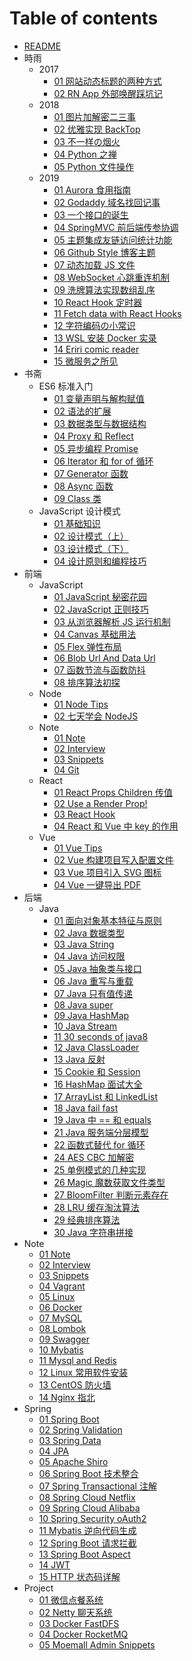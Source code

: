 # Table of contents

- [README](README.md)
- 時雨
  - 2017
    - [01 网站动态标题的两种方式](時雨/2017/01-网站动态标题的两种方式.md)
    - [02 RN App 外部唤醒踩坑记](時雨/2017/02-RN-App-外部唤醒踩坑记.md)
  - 2018
    - [01 图片加解密二三事](時雨/2018/01-图片加解密二三事.md)
    - [02 优雅实现 BackTop](時雨/2018/02-优雅实现-BackTop.md)
    - [03 不一样の烟火](時雨/2018/03-不一样の烟火.md)
    - [04 Python 之禅](時雨/2018/04-Python-之禅.md)
    - [05 Python 文件操作](時雨/2018/05-Python-文件操作.md)
  - 2019
    - [01 Aurora 食用指南](時雨/2019/01-Aurora-食用指南.md)
    - [02 Godaddy 域名找回记事](時雨/2019/02-Godaddy-域名找回记事.md)
    - [03 一个接口的诞生](時雨/2019/03-一个接口的诞生.md)
    - [04 SpringMVC 前后端传参协调](時雨/2019/04-SpringMVC-前后端传参协调.md)
    - [05 主题集成友链访问统计功能](時雨/2019/05-主题集成友链访问统计功能.md)
    - [06 Github Style 博客主题](時雨/2019/06-Github-Style-博客主题.md)
    - [07 动态加载 JS 文件](時雨/2019/07-动态加载-JS-文件.md)
    - [08 WebSocket 心跳重连机制](時雨/2019/08-WebSocket-心跳重连机制.md)
    - [09 洗牌算法实现数组乱序](時雨/2019/09-洗牌算法实现数组乱序.md)
    - [10 React Hook 定时器](時雨/2019/10-React-Hook-定时器.md)
    - [11 Fetch data with React Hooks](時雨/2019/11-Fetch-data-with-React-Hooks.md)
    - [12 字符编码の小常识](時雨/2019/12-字符编码の小常识.md)
    - [13 WSL 安装 Docker 实录](時雨/2019/13-WSL-安装-Docker-实录.md)
    - [14 Eriri comic reader](時雨/2019/14-Eriri-comic-reader.md)
    - [15 微服务之所见](時雨/2019/15-微服务之所见.md)
- 书斋
  - ES6 标准入门
    - [01 变量声明与解构赋值](书斋/ES6-标准入门/01-变量声明与解构赋值.md)
    - [02 语法的扩展](书斋/ES6-标准入门/02-语法的扩展.md)
    - [03 数据类型与数据结构](书斋/ES6-标准入门/03-数据类型与数据结构.md)
    - [04 Proxy 和 Reflect](书斋/ES6-标准入门/04-Proxy-和-Reflect.md)
    - [05 异步编程 Promise](书斋/ES6-标准入门/05-异步编程-Promise.md)
    - [06 Iterator 和 for of 循环](书斋/ES6-标准入门/06-Iterator-和-for-of-循环.md)
    - [07 Generator 函数](书斋/ES6-标准入门/07-Generator-函数.md)
    - [08 Async 函数](书斋/ES6-标准入门/08-Async-函数.md)
    - [09 Class 类](书斋/ES6-标准入门/09-Class-类.md)
  - JavaScript 设计模式
    - [01 基础知识](书斋/JavaScript-设计模式/01-基础知识.md)
    - [02 设计模式（上）](书斋/JavaScript-设计模式/02-设计模式（上）.md)
    - [03 设计模式（下）](书斋/JavaScript-设计模式/03-设计模式（下）.md)
    - [04 设计原则和编程技巧](书斋/JavaScript-设计模式/04-设计原则和编程技巧.md)
- 前端
  - JavaScript
    - [01 JavaScript 秘密花园](前端/JavaScript/01-JavaScript-秘密花园.md)
    - [02 JavaScript 正则技巧](前端/JavaScript/02-JavaScript-正则技巧.md)
    - [03 从浏览器解析 JS 运行机制](前端/JavaScript/03-从浏览器解析-JS-运行机制.md)
    - [04 Canvas 基础用法](前端/JavaScript/04-Canvas-基础用法.md)
    - [05 Flex 弹性布局](前端/JavaScript/05-Flex-弹性布局.md)
    - [06 Blob Url And Data Url](前端/JavaScript/06-Blob-Url-And-Data-Url.md)
    - [07 函数节流与函数防抖](前端/JavaScript/07-函数节流与函数防抖.md)
    - [08 排序算法初探](前端/JavaScript/08-排序算法初探.md)
  - Node
    - [01 Node Tips](前端/Node/01-Node-Tips.md)
    - [02 七天学会 NodeJS](前端/Node/02-七天学会-NodeJS.md)
  - Note
    - [01 Note](前端/Note/01-Note.md)
    - [02 Interview](前端/Note/02-Interview.md)
    - [03 Snippets](前端/Note/03-Snippets.md)
    - [04 Git](前端/Note/04-Git.md)
  - React
    - [01 React Props Children 传值](前端/React/01-React-Props-Children-传值.md)
    - [02 Use a Render Prop!](前端/React/02-Use-a-Render-Prop!.md)
    - [03 React Hook](前端/React/03-React-Hook.md)
    - [04 React 和 Vue 中 key 的作用](前端/React/04-React-和-Vue-中-key-的作用.md)
  - Vue
    - [01 Vue Tips](前端/Vue/01-Vue-Tips.md)
    - [02 Vue 构建项目写入配置文件](前端/Vue/02-Vue-构建项目写入配置文件.md)
    - [03 Vue 项目引入 SVG 图标](前端/Vue/03-Vue-项目引入-SVG-图标.md)
    - [04 Vue 一键导出 PDF](前端/Vue/04-Vue-一键导出-PDF.md)
- 后端
  - Java
    - [01 面向对象基本特征与原则](后端/Java/01-面向对象基本特征与原则.md)
    - [02 Java 数据类型](后端/Java/02-Java-数据类型.md)
    - [03 Java String](后端/Java/03-Java-String.md)
    - [04 Java 访问权限](后端/Java/04-Java-访问权限.md)
    - [05 Java 抽象类与接口](后端/Java/05-Java-抽象类与接口.md)
    - [06 Java 重写与重载](后端/Java/06-Java-重写与重载.md)
    - [07 Java 只有值传递](后端/Java/07-Java-只有值传递.md)
    - [08 Java super](后端/Java/08-Java-super.md)
    - [09 Java HashMap](后端/Java/09-Java-HashMap.md)
    - [10 Java Stream](后端/Java/10-Java-Stream.md)
    - [11 30 seconds of java8](后端/Java/11-30-seconds-of-java8.md)
    - [12 Java ClassLoader](后端/Java/12-Java-ClassLoader.md)
    - [13 Java 反射](后端/Java/13-Java-反射.md)
    - [15 Cookie 和 Session](后端/Java/15-Cookie-和-Session.md)
    - [16 HashMap 面试大全](后端/Java/16-HashMap-面试大全.md)
    - [17 ArrayList 和 LinkedList](后端/Java/17-ArrayList-和-LinkedList.md)
    - [18 Java fail fast](后端/Java/18-Java-fail-fast.md)
    - [19 Java 中 == 和 equals](后端/Java/19-Java-中-==-和-equals.md)
    - [21 Java 服务端分层模型](后端/Java/21-Java-服务端分层模型.md)
    - [22 函数式替代 for 循环](后端/Java/22-函数式替代-for-循环.md)
    - [24 AES CBC 加解密](后端/Java/24-AES-CBC-加解密.md)
    - [25 单例模式的几种实现](后端/Java/25-单例模式的几种实现.md)
    - [26 Magic 魔数获取文件类型](后端/Java/26-Magic-魔数获取文件类型.md)
    - [27 BloomFilter 判断元素存在](后端/Java/27-BloomFilter-判断元素存在.md)
    - [28 LRU 缓存淘汰算法](后端/Java/28-LRU-缓存淘汰算法.md)
    - [29 经典排序算法](后端/Java/29-经典排序算法.md)
    - [30 Java 字符串拼接](后端/Java/30-Java-字符串拼接.md)
- Note
  - [01 Note](后端/Note/01-Note.md)
  - [02 Interview](后端/Note/02-Interview.md)
  - [03 Snippets](后端/Note/03-Snippets.md)
  - [04 Vagrant](后端/Note/04-Vagrant.md)
  - [05 Linux](后端/Note/05-Linux.md)
  - [06 Docker](后端/Note/06-Docker.md)
  - [07 MySQL](后端/Note/07-MySQL.md)
  - [08 Lombok](后端/Note/08-Lombok.md)
  - [09 Swagger](后端/Note/09-Swagger.md)
  - [10 Mybatis](后端/Note/10-Mybatis.md)
  - [11 Mysql and Redis](后端/Note/11-Mysql-and-Redis.md)
  - [12 Linux 常用软件安装](后端/Note/12-Linux-常用软件安装.md)
  - [13 CentOS 防火墙](后端/Note/13-CentOS-防火墙.md)
  - [14 Nginx 指北](后端/Note/14-Nginx-指北.md)
- Spring
  - [01 Spring Boot](后端/Spring/01-Spring-Boot.md)
  - [02 Spring Validation](后端/Spring/02-Spring-Validation.md)
  - [03 Spring Data](后端/Spring/03-Spring-Data.md)
  - [04 JPA](后端/Spring/04-JPA.md)
  - [05 Apache Shiro](后端/Spring/05-Apache-Shiro.md)
  - [06 Spring Boot 技术整合](后端/Spring/06-Spring-Boot-技术整合.md)
  - [07 Spring Transactional 注解](后端/Spring/07-Spring-Transactional-注解.md)
  - [08 Spring Cloud Netflix](后端/Spring/08-Spring-Cloud-Netflix.md)
  - [09 Spring Cloud Alibaba](后端/Spring/09-Spring-Cloud-Alibaba.md)
  - [10 Spring Security oAuth2](后端/Spring/10-Spring-Security-oAuth2.md)
  - [11 Mybatis 逆向代码生成](后端/Spring/11-Mybatis-逆向代码生成.md)
  - [12 Spring Boot 请求拦截](后端/Spring/12-Spring-Boot-请求拦截.md)
  - [13 Spring Boot Aspect](后端/Spring/13-Spring-Boot-Aspect.md)
  - [14 JWT](后端/Spring/14-JWT.md)
  - [15 HTTP 状态码详解](后端/Spring/15-HTTP-状态码详解.md)
- Project
  - [01 微信点餐系统](后端/Project/01-微信点餐系统.md)
  - [02 Netty 聊天系统](后端/Project/02-Netty-聊天系统.md)
  - [03 Docker FastDFS](后端/Project/03-Docker-FastDFS.md)
  - [04 Docker RocketMQ](后端/Project/04-Docker-RocketMQ.md)
  - [05 Moemall Admin Snippets](后端/Project/05-Moemall-Admin-Snippets.md)
